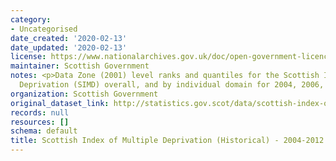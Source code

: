 ```yaml
---
category:
- Uncategorised
date_created: '2020-02-13'
date_updated: '2020-02-13'
license: https://www.nationalarchives.gov.uk/doc/open-government-licence/version/3/
maintainer: Scottish Government
notes: <p>Data Zone (2001) level ranks and quantiles for the Scottish Index of Multiple
  Deprivation (SIMD) overall, and by individual domain for 2004, 2006, 2009 and 2012.</p>
organization: Scottish Government
original_dataset_link: http://statistics.gov.scot/data/scottish-index-of-multiple-deprivation-historical-i
records: null
resources: []
schema: default
title: Scottish Index of Multiple Deprivation (Historical) - 2004-2012
---
```

